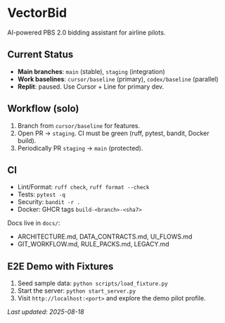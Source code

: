 # VectorBid

AI-powered PBS 2.0 bidding assistant for airline pilots.

## Current Status
- **Main branches**: `main` (stable), `staging` (integration)
- **Work baselines**: `cursor/baseline` (primary), `codex/baseline` (parallel)
- **Replit**: paused. Use Cursor + Line for primary dev.

## Workflow (solo)
1) Branch from `cursor/baseline` for features.
2) Open PR → `staging`. CI must be green (ruff, pytest, bandit, Docker build).
3) Periodically PR `staging` → `main` (protected).

## CI
- Lint/Format: `ruff check`, `ruff format --check`
- Tests: `pytest -q`
- Security: `bandit -r .`
- Docker: GHCR tags `build-<branch>-<sha7>`

Docs live in `docs/`:
- ARCHITECTURE.md, DATA_CONTRACTS.md, UI_FLOWS.md
- GIT_WORKFLOW.md, RULE_PACKS.md, LEGACY.md

## E2E Demo with Fixtures
1. Seed sample data: `python scripts/load_fixture.py`
2. Start the server: `python start_server.py`
3. Visit `http://localhost:<port>` and explore the demo pilot profile.

_Last updated: 2025-08-18_
